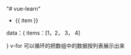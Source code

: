 "# vue-learn" 
<div id="app"> 
  <ul> 
    <li v-for=”item in items“>{{ item }}</li> 
   </ul>
</div>
data：{
  items：[1，2， 3， 4]

}
v-for 可以循环的把数组中的数据按列表展示出来
